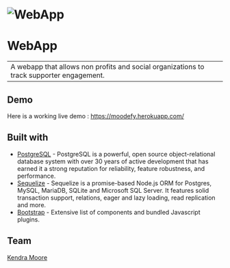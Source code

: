 

# ![WebApp](https://i.ibb.co/6RX0qy2/Screen-Shot-2021-05-20-at-10-49-21-AM.png)
# WebApp
<table>
<tr>
<td>
  A webapp that allows non profits and social organizations to track supporter engagement.
</td>
</tr>
</table>


## Demo
Here is a working live demo :  https://moodefy.herokuapp.com/


## Built with 

- [PostgreSQL](https://www.postgresql.org/) - PostgreSQL is a powerful, open source object-relational database system with over 30 years of active development that has earned it a strong reputation for reliability, feature robustness, and performance.
- [Sequelize](https://sequelize.org/) - Sequelize is a promise-based Node.js ORM for Postgres, MySQL, MariaDB, SQLite and Microsoft SQL Server. It features solid transaction support, relations, eager and lazy loading, read replication and more.
- [Bootstrap](http://getbootstrap.com/) - Extensive list of components and bundled Javascript plugins.


## Team

[Kendra Moore ](https://github.com/kendrajmoore) 


